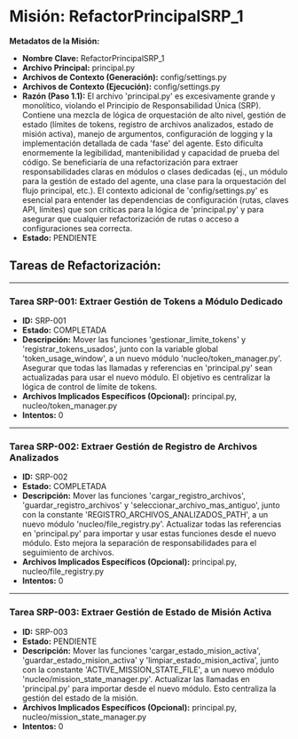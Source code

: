 # Misión: RefactorPrincipalSRP_1

**Metadatos de la Misión:**
- **Nombre Clave:** RefactorPrincipalSRP_1
- **Archivo Principal:** principal.py
- **Archivos de Contexto (Generación):** config/settings.py
- **Archivos de Contexto (Ejecución):** config/settings.py
- **Razón (Paso 1.1):** El archivo 'principal.py' es excesivamente grande y monolítico, violando el Principio de Responsabilidad Única (SRP). Contiene una mezcla de lógica de orquestación de alto nivel, gestión de estado (límites de tokens, registro de archivos analizados, estado de misión activa), manejo de argumentos, configuración de logging y la implementación detallada de cada 'fase' del agente. Esto dificulta enormemente la legibilidad, mantenibilidad y capacidad de prueba del código. Se beneficiaría de una refactorización para extraer responsabilidades claras en módulos o clases dedicadas (ej., un módulo para la gestión de estado del agente, una clase para la orquestación del flujo principal, etc.). El contexto adicional de 'config/settings.py' es esencial para entender las dependencias de configuración (rutas, claves API, límites) que son críticas para la lógica de 'principal.py' y para asegurar que cualquier refactorización de rutas o acceso a configuraciones sea correcta.
- **Estado:** PENDIENTE

## Tareas de Refactorización:
---
### Tarea SRP-001: Extraer Gestión de Tokens a Módulo Dedicado
- **ID:** SRP-001
- **Estado:** COMPLETADA
- **Descripción:** Mover las funciones 'gestionar_limite_tokens' y 'registrar_tokens_usados', junto con la variable global 'token_usage_window', a un nuevo módulo 'nucleo/token_manager.py'. Asegurar que todas las llamadas y referencias en 'principal.py' sean actualizadas para usar el nuevo módulo. El objetivo es centralizar la lógica de control de límite de tokens.
- **Archivos Implicados Específicos (Opcional):** principal.py, nucleo/token_manager.py
- **Intentos:** 0
---
### Tarea SRP-002: Extraer Gestión de Registro de Archivos Analizados
- **ID:** SRP-002
- **Estado:** COMPLETADA
- **Descripción:** Mover las funciones 'cargar_registro_archivos', 'guardar_registro_archivos' y 'seleccionar_archivo_mas_antiguo', junto con la constante 'REGISTRO_ARCHIVOS_ANALIZADOS_PATH', a un nuevo módulo 'nucleo/file_registry.py'. Actualizar todas las referencias en 'principal.py' para importar y usar estas funciones desde el nuevo módulo. Esto mejora la separación de responsabilidades para el seguimiento de archivos.
- **Archivos Implicados Específicos (Opcional):** principal.py, nucleo/file_registry.py
- **Intentos:** 0
---
### Tarea SRP-003: Extraer Gestión de Estado de Misión Activa
- **ID:** SRP-003
- **Estado:** PENDIENTE
- **Descripción:** Mover las funciones 'cargar_estado_mision_activa', 'guardar_estado_mision_activa' y 'limpiar_estado_mision_activa', junto con la constante 'ACTIVE_MISSION_STATE_FILE', a un nuevo módulo 'nucleo/mission_state_manager.py'. Actualizar las llamadas en 'principal.py' para importar desde el nuevo módulo. Esto centraliza la gestión del estado de la misión.
- **Archivos Implicados Específicos (Opcional):** principal.py, nucleo/mission_state_manager.py
- **Intentos:** 0
